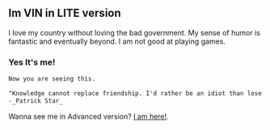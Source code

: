 ## Im VIN in LITE version

I love my country without loving
the bad government.
My sense of humor is fantastic
and eventually beyond.
I am not good at playing games.

### Yes It's me!

```markdown
Now you are seeing this.

"Knowledge cannot replace friendship. I'd rather be an idiot than lose you."
-_Patrick Star_

```

Wanna see me in Advanced version? [I am here!](https://irfan.fahrurrozi.my.id/).
